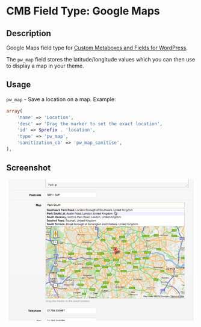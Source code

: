 # CMB Field Type: Google Maps

## Description

Google Maps field type for [Custom Metaboxes and Fields for WordPress](https://github.com/jaredatch/Custom-Metaboxes-and-Fields-for-WordPress).

The `pw_map` field stores the latitude/longitude values which you can then use to display a map in your theme.

## Usage

`pw_map` - Save a location on a map. Example:

```php
array(
	'name' => 'Location',
	'desc' => 'Drag the marker to set the exact location',
	'id' => $prefix . 'location',
	'type' => 'pw_map',
	'sanitization_cb' => 'pw_map_sanitise',
),
```

## Screenshot

![Image](screenshot-1.png?raw=true)